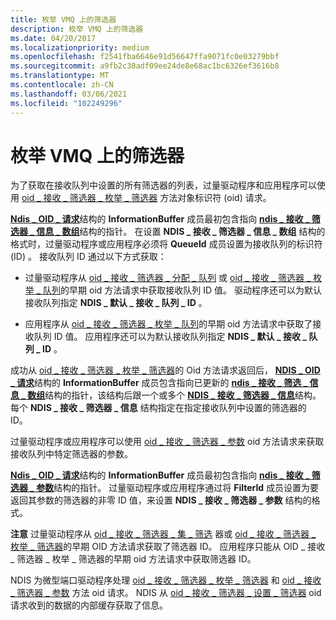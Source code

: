 ```yaml
---
title: 枚举 VMQ 上的筛选器
description: 枚举 VMQ 上的筛选器
ms.date: 04/20/2017
ms.localizationpriority: medium
ms.openlocfilehash: f2541fba6646e91d56647ffa9071fc0e03279bbf
ms.sourcegitcommit: a9fb2c30adf09ee24de8e68ac1bc6326ef3616b8
ms.translationtype: MT
ms.contentlocale: zh-CN
ms.lasthandoff: 03/06/2021
ms.locfileid: "102249296"
---
```

# <a name="enumerating-filters-on-a-vmq"></a>枚举 VMQ 上的筛选器





为了获取在接收队列中设置的所有筛选器的列表，过量驱动程序和应用程序可以使用 [oid \_ 接收 \_ 筛选器 \_ 枚举 \_ 筛选器](./oid-receive-filter-enum-filters.md) 方法对象标识符 (oid) 请求。

[**Ndis \_ OID \_ 请求**](/windows-hardware/drivers/ddi/oidrequest/ns-oidrequest-ndis_oid_request)结构的 **InformationBuffer** 成员最初包含指向 [**ndis \_ 接收 \_ 筛选器 \_ 信息 \_ 数组**](/windows-hardware/drivers/ddi/ntddndis/ns-ntddndis-_ndis_receive_filter_info_array)结构的指针。 在设置 **NDIS \_ 接收 \_ 筛选器 \_ 信息 \_ 数组** 结构的格式时，过量驱动程序或应用程序必须将 **QueueId** 成员设置为接收队列的标识符 (ID) 。 接收队列 ID 通过以下方式获取：

-   过量驱动程序从 [oid \_ 接收 \_ 筛选器 \_ 分配 \_ 队列](./oid-receive-filter-allocate-queue.md) 或 [oid \_ 接收 \_ 筛选器 \_ 枚举 \_ 队列](./oid-receive-filter-enum-queues.md)的早期 oid 方法请求中获取接收队列 ID 值。 驱动程序还可以为默认接收队列指定 **NDIS \_ 默认 \_ 接收 \_ 队列 \_ ID** 。

-   应用程序从 [oid \_ 接收 \_ 筛选器 \_ 枚举 \_ 队列](./oid-receive-filter-enum-queues.md)的早期 oid 方法请求中获取了接收队列 ID 值。 应用程序还可以为默认接收队列指定 **NDIS \_ 默认 \_ 接收 \_ 队列 \_ ID** 。

成功从 [oid \_ 接收 \_ 筛选器 \_ 枚举 \_ 筛选器](./oid-receive-filter-enum-filters.md)的 Oid 方法请求返回后， [**NDIS \_ OID \_ 请求**](/windows-hardware/drivers/ddi/oidrequest/ns-oidrequest-ndis_oid_request)结构的 **InformationBuffer** 成员包含指向已更新的 [**ndis \_ 接收 \_ 筛选 \_ 信息 \_ 数组**](/windows-hardware/drivers/ddi/ntddndis/ns-ntddndis-_ndis_receive_filter_info_array)结构的指针，该结构后跟一个或多个 [**NDIS \_ 接收 \_ 筛选器 \_ 信息**](/windows-hardware/drivers/ddi/ntddndis/ns-ntddndis-_ndis_receive_filter_info)结构。 每个 **NDIS \_ 接收 \_ 筛选器 \_ 信息** 结构指定在指定接收队列中设置的筛选器的 ID。

过量驱动程序或应用程序可以使用 [oid \_ 接收 \_ 筛选器 \_ 参数](./oid-receive-filter-parameters.md) oid 方法请求来获取接收队列中特定筛选器的参数。

[**Ndis \_ OID \_ 请求**](/windows-hardware/drivers/ddi/oidrequest/ns-oidrequest-ndis_oid_request)结构的 **InformationBuffer** 成员最初包含指向 [**ndis \_ 接收 \_ 筛选器 \_ 参数**](/windows-hardware/drivers/ddi/ntddndis/ns-ntddndis-_ndis_receive_filter_parameters)结构的指针。 过量驱动程序或应用程序通过将 **FilterId** 成员设置为要返回其参数的筛选器的非零 ID 值，来设置 **NDIS \_ 接收 \_ 筛选器 \_ 参数** 结构的格式。

**注意**  过量驱动程序从 [oid \_ 接收 \_ 筛选器 \_ 集 \_ 筛选](./oid-receive-filter-set-filter.md) 器或 [oid \_ 接收 \_ 筛选器 \_ 枚举 \_ 筛选器](./oid-receive-filter-enum-filters.md)的早期 OID 方法请求获取了筛选器 ID。 应用程序只能从 OID \_ 接收 \_ 筛选器 \_ 枚举 \_ 筛选器的早期 oid 方法请求中获取筛选器 ID。

 

NDIS 为微型端口驱动程序处理 [oid \_ 接收 \_ 筛选器 \_ 枚举 \_ 筛选器](./oid-receive-filter-enum-filters.md) 和 [oid \_ 接收 \_ 筛选器 \_ 参数](./oid-receive-filter-parameters.md) 方法 oid 请求。 NDIS 从 [oid \_ 接收 \_ 筛选器 \_ 设置 \_ 筛选器](./oid-receive-filter-set-filter.md) oid 请求收到的数据的内部缓存获取了信息。

 

